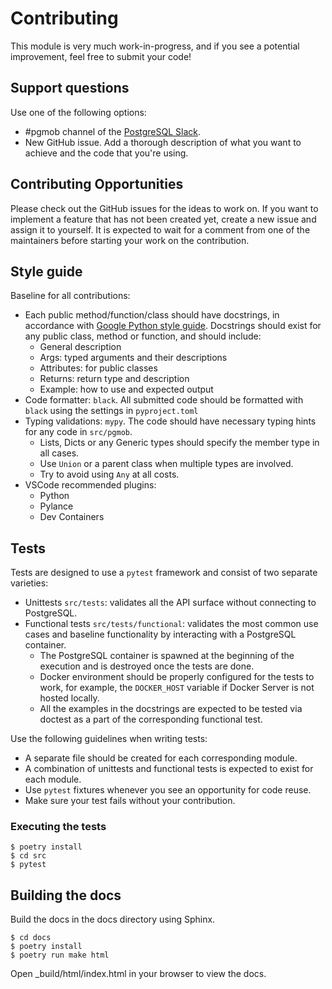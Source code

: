 # Contributing

This module is very much work-in-progress, and if you see a potential improvement, feel free to submit your code!

## Support questions

Use one of the following options:

* #pgmob channel of the [PostgreSQL Slack](https://postgresteam.slack.com/).
* New GitHub issue. Add a thorough description of what you want to achieve and the code that you're using.

## Contributing Opportunities

Please check out the GitHub issues for the ideas to work on. If you want to implement a feature that has not been
created yet, create a new issue and assign it to yourself. It is expected to wait for a comment from one of the
maintainers before starting your work on the contribution.

## Style guide

Baseline for all contributions:
* Each public method/function/class should have docstrings, in accordance with [Google Python style guide](http://google.github.io/styleguide/pyguide.html#38-comments-and-docstrings). Docstrings should exist for any public class, method or function, and should include:
    * General description
    * Args: typed arguments and their descriptions
    * Attributes: for public classes
    * Returns: return type and description
    * Example: how to use and expected output
* Code formatter: `black`. All submitted code should be formatted with `black` using the settings in `pyproject.toml`
* Typing validations: `mypy`. The code should have necessary typing hints for any code in `src/pgmob`.
    * Lists, Dicts or any Generic types should specify the member type in all cases.
    * Use `Union` or a parent class when multiple types are involved.
    * Try to avoid using `Any` at all costs.
* VSCode recommended plugins:
    * Python
    * Pylance
    * Dev Containers

## Tests

Tests are designed to use a `pytest` framework and consist of two separate varieties:

* Unittests `src/tests`: validates all the API surface without connecting to PostgreSQL.
* Functional tests `src/tests/functional`: validates the most common use cases and baseline functionality by interacting with a PostgreSQL container.
    * The PostgreSQL container is spawned at the beginning of the execution and is destroyed once the tests are done.
    * Docker environment should be properly configured for the tests to work, for example, the `DOCKER_HOST` variable if Docker Server is not hosted locally.
    * All the examples in the docstrings are expected to be tested via doctest as a part of the corresponding functional test.

Use the following guidelines when writing tests:

* A separate file should be created for each corresponding module.
* A combination of unittests and functional tests is expected to exist for each module.
* Use `pytest` fixtures whenever you see an opportunity for code reuse.
* Make sure your test fails without your contribution.

### Executing the tests

```shell
$ poetry install
$ cd src
$ pytest
```

## Building the docs

Build the docs in the docs directory using Sphinx.

```shell
$ cd docs
$ poetry install
$ poetry run make html
```

Open _build/html/index.html in your browser to view the docs.
